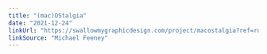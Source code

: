```yaml
---
title: "(mac)OStalgia"
date: "2021-12-24"
linkUrl: "https://swallowmygraphicdesign.com/project/macostalgia?ref=rogerwong.me"
linkSource: "Michael Feeney"
---
```



